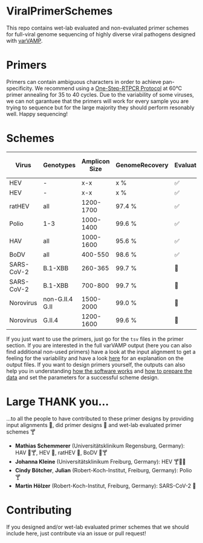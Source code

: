 # ViralPrimerSchemes
This repo contains wet-lab evaluated and non-evaluated primer schemes for full-viral genome sequencing of highly diverse viral pathogens designed with [varVAMP](https://github.com/jonas-fuchs/varVAMP).

# Primers
Primers can contain ambiguous characters in order to achieve pan-specificity. We recommend using a [One-Step-RTPCR Protocol](https://github.com/jonas-fuchs/varVAMP/blob/master/docs/wet_lab_protocol.md) at 60°C primer annealing for 35 to 40 cycles. Due to the variability of some viruses, we can not garantuee that the primers will work for every sample you are trying to sequence but for the large majority they should perform resonably well. Happy sequencing!

# Schemes

| Virus      | Genotypes       | Amplicon Size | GenomeRecovery | Evaluated             | Primers                                      | Input alignment                         | Full varVAMP output                 |
|------------|-----------------|---------------|----------------|-----------------------|----------------------------------------------|-----------------------------------------|-------------------------------------|
| HEV        | -               | x-x           | x %            | :white_check_mark:    | [tsv](varvamp_data/x/primers.tsv)            | [aln](input_alignments/x.aln)           | [output](varvamp_data/x)            |
| HEV        | -               | x-x           | x %            | :white_check_mark:    | [tsv](varvamp_data/x/primers.tsv)            | [aln](input_alignments/x.aln)           | [output](varvamp_data/x)            |
| ratHEV     | all             | 1200-1700     | 97.4 %         | :white_check_mark:    | [tsv](varvamp_data/ratHEV/primers.tsv)       | [aln](input_alignments/rat_HEV.aln)     | [output](varvamp_data/ratHEV)       |
| Polio      | 1-3             | 1000-1400     | 99.6 %         | :white_check_mark:    | [tsv](varvamp_data/Polio/primers.tsv)        | [aln](input_alignments/polio1-3.aln)    | [output](varvamp_data/Polio)        |
| HAV        | all             | 1000-1600     | 95.6 %         | :white_check_mark:    | [tsv](varvamp_data/HAV/primers.tsv)          | [aln](input_alignments/HAV.aln)         | [output](varvamp_data/HAV)          |
| BoDV       | all             | 400-550       | 98.6 %         | :white_check_mark:    | [tsv](varvamp_data/BoDV/primers.tsv)         | [aln](input_alignments/BoDV.aln)        | [output](varvamp_data/BoDV)         |
| SARS-CoV-2 | B.1-XBB         | 260-365       | 99.7 %         | :black_square_button: | [tsv](varvamp_data/SARS-CoV-2_1/primers.tsv) | [aln](input_alignments/SARS-CoV-2.aln)  | [output](varvamp_data/SARS-CoV-2_1) |
| SARS-CoV-2 | B.1-XBB         | 700-800       | 99.7 %         | :black_square_button: | [tsv](varvamp_data/SARS-CoV-2_2/primers.tsv) | [aln](input_alignments/SARS-CoV-2.aln)  | [output](varvamp_data/SARS-CoV-2_2) |
| Norovirus  | non-G.II.4 G.II | 1500-2000     | 99.0 %         | :black_square_button: | [tsv](varvamp_data/Norovirus_1/primers.tsv)  | [aln](input_alignments/Norovirus_1.aln) | [output](varvamp_data/Norovirus_1)  |
| Norovirus  | G.II.4          | 1200-1600     | 99.6 %         | :black_square_button: | [tsv](varvamp_data/Norovirus_2/primers.tsv)  | [aln](input_alignments/Norovirus_2.aln) | [output](varvamp_data/Norovirus_2)  |

If you just want to use the primers, just go for the `tsv` files in the primer section. If you are interested in the full varVAMP output (here you can also find additional non-used primers) have a look at the input alignment to get a feeling for the variability and have a look [here](https://github.com/jonas-fuchs/varVAMP/blob/master/docs/output.md) for an explanation on the output files. If you want to design primers yourself, the outputs can also help you in understanding [how the software works](https://github.com/jonas-fuchs/varVAMP/blob/master/docs/how_varvamp_works.md) and [how to prepare the data](https://github.com/jonas-fuchs/varVAMP/blob/master/docs/preparing_the_data.md) and set the parameters for a successful scheme design.


# Large THANK you...

...to all the people to have contributed to these primer designs by providing input alignments :beer:, did primer designs :wine_glass: and wet-lab evaluated primer schemes :cocktail:

- **Mathias Schemmerer** (Universitätsklinikum Regensburg, Germany): HAV :beer::cocktail:, HEV :beer:, ratHEV :beer:, BoDV :beer::cocktail:
- **Johanna Kleine** (Universitätsklinikum Freiburg, Germany): HEV :cocktail::wine_glass::beer:
- **Cindy Bötcher**, **Julian** (Robert-Koch-Institut, Freiburg, Germany): Polio :cocktail:
- **Martin Hölzer** (Robert-Koch-Institut, Freiburg, Germany): SARS-CoV-2 :beer:


# Contributing

If you designed and/or wet-lab evaluated primer schemes that we should include here, just contribute via an issue or pull request!






